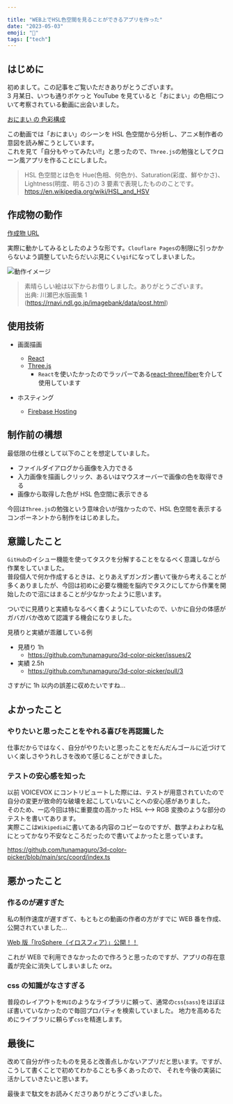 ```yaml
---

title: "WEB上でHSL色空間を見ることができるアプリを作った"
date: "2023-05-03"
emoji: "🎨"
tags: ["tech"]
---
```


## はじめに

初めまして。この記事をご覧いただきありがとうございます。  
3 月某日、いつも通りボケっと YouTube を見ていると「おにまい」の色相について考察されている動画に出会いました。

[おにまい の 色彩構成](https://www.youtube.com/watch?v=G-06rSW6Gdo&t=4s)

この動画では「おにまい」のシーンを HSL 色空間から分析し、アニメ制作者の意図を読み解こうとしています。  
これを見て「自分もやってみたい!!」と思ったので、`Three.js`の勉強としてクローン風アプリを作ることにしました。

> HSL 色空間とは色を Hue(色相、何色か)、Saturation(彩度、鮮やかさ)、Lightness(明度、明るさ)の 3 要素で表現したもののことです。
> https://en.wikipedia.org/wiki/HSL_and_HSV

## 作成物の動作

[作成物 URL](https://hsl-color-picker.tunamaguro.dev/)

実際に動かしてみるとしたのような形です。`Clouflare Pages`の制限に引っかからないよう調整していたらだいぶ見にくい`gif`になってしまいました。

![動作イメージ](/images/create-hsl-color-picker/working.gif)

> 素晴らしい絵は以下からお借りしました。ありがとうございます。  
> 出典: 川瀬巴水版画集 1 (https://rnavi.ndl.go.jp/imagebank/data/post.html)

## 使用技術

- 画面描画

  - [React](https://react.dev/)
  - [Three.js](https://threejs.org/)
    - `React`を使いたかったのでラッパーである[react-three/fiber](https://github.com/pmndrs/react-three-fiber)を介して使用しています

- ホスティング
  - [Firebase Hosting](https://firebase.google.com/?hl=ja)

## 制作前の構想

最低限の仕様として以下のことを想定していました。

- ファイルダイアログから画像を入力できる
- 入力画像を描画しクリック、あるいはマウスオーバーで画像の色を取得できる
- 画像から取得した色が HSL 色空間に表示できる

今回は`Three.js`の勉強という意味合いが強かったので、HSL 色空間を表示するコンポーネントから制作をはじめました。

## 意識したこと

`GitHub`のイシュー機能を使ってタスクを分解することをなるべく意識しながら作業をしていました。  
普段個人で何か作成するときは、とりあえずガンガン書いて後から考えることが多くありましたが、今回は初めに必要な機能を脳内でタスクにしてから作業を開始したので沼にはまることが少なかったように思います。

ついでに見積りと実績もなるべく書くようにしていたので、いかに自分の体感がガバガバか改めて認識する機会になりました。

見積りと実績が乖離している例

- 見積り 1h
  - https://github.com/tunamaguro/3d-color-picker/issues/2
- 実績 2.5h
  - https://github.com/tunamaguro/3d-color-picker/pull/3

さすがに 1h 以内の誤差に収めたいですね...

## よかったこと

### やりたいと思ったことをやれる喜びを再認識した

仕事だからではなく、自分がやりたいと思ったことをだんだんゴールに近づけていく楽しさやうれしさを改めて感じることができました。

### テストの安心感を知った

以前 VOICEVOX にコントリビュートした際には、テストが用意されていたので自分の変更が致命的な破壊を起こしていないことへの安心感がありました。  
そのため、一応今回は特に重要度の高かった HSL \<--> RGB 変換のような部分のテストを書いてあります。  
実際ここは`Wikipedia`に書いてある内容のコピーなのですが、数学よわよわな私にとってかなり不安なところだったので書いてよかったと思っています。

https://github.com/tunamaguro/3d-color-picker/blob/main/src/coord/index.ts

## 悪かったこと

### 作るのが遅すぎた

私の制作速度が遅すぎて、もともとの動画の作者の方がすでに WEB 番を作成、公開されていました...

[Web 版「IroSphere（イロスフィア）」公開！！](https://www.youtube.com/watch?v=otSYZSA4wpo&t=3s)

これが WEB で利用できなかったので作ろうと思ったのですが、アプリの存在意義が完全に消失してしまいました orz。

### css の知識がなさすぎる

普段のレイアウトを`MUI`のようなライブラリに頼って、通常の`css`(`sass`)をほぼほぼ書いていなかったので毎回プロパティを検索していました。
地力を高めるためにライブラリに頼らず`css`を精進します。

## 最後に

改めて自分が作ったものを見ると改善点しかないアプリだと思います。ですが、こうして書くことで初めてわかることも多くあったので、
それを今後の実装に活かしていきたいと思います。

最後まで駄文をお読みくださりありがとうございました。
